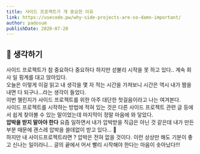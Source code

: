 ```yaml
---
title: 사이드 프로젝트가 개 중요한 이유 
link: https://usecode.pw/why-side-projects-are-so-damn-important/
author: padosum
publishDate: 2020-07-20
---
```

## 🤔 생각하기 
 
사이드 프로젝트가 참 중요하다 중요하다 하지만 섣불리 시작을 못 하고 있다.. 계속 회사 일 핑계를 대고 앉아있다.  
오늘은 이렇게 이걸 읽고 내 생각을 몇 자 적는 시간을 가져보니 시간은 역시 내가 짬을 내면 다 되구나...라는 생각이 들었다.    
이번 챌린지가 사이드 프로젝트를 위한 아주 대단한 첫걸음이라고 나는 여겨본다.  
사이드 프로젝트를 시작하는 방법에 적혀 있는 것은 다른 사이드 프로젝트 관련 글 등에서 쉽게 찾아볼 수 있는 말이었는데 마지막이 정말 마음에 와 닿았다.  
**압박을 받지 말아야 한다**  요즘 일하면서 내가 압박받을 직급은 아닌 것 같은데 내가 만든 부분 때문에 괜스레 압박을 쓸데없이 받고 있다... 🤯  
하지만 내 사이드프로젝트라면 ? 압박은 전혀 없을 것이다. 이런 상상만 해도 기분이 좋고 신나는 일이라니... 글의 끝에서 어서 빨리 시작해야 한다는 마음이 솟아났다!!!  
